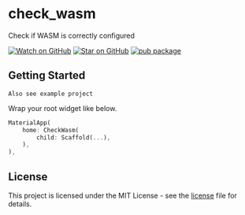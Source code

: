 # check_wasm

Check if WASM is correctly configured

[![Watch on GitHub][github-watch-badge]][github-watch]
[![Star on GitHub][github-star-badge]][github-star]
[![pub package](https://img.shields.io/pub/v/check_wasm.svg)](https://pub.dev/packages/check_wasm)

## Getting Started

`Also see example project`

Wrap your root widget like below.
```dart
MaterialApp(
    home: CheckWasm(
        child: Scaffold(...),
    ),
),
```

## License

This project is licensed under the MIT License - see the 
[license] file for details.

[license]: https://github.com/Gerrel/check_wasm/blob/master/LICENSE
[github-watch-badge]: https://img.shields.io/github/watchers/Gerrel/check_wasm.svg?style=social
[github-watch]: https://github.com/Gerrel/check_wasm/watchers
[github-star-badge]: https://img.shields.io/github/stars/Gerrel/check_wasm.svg?style=social
[github-star]: https://github.com/Gerrel/check_wasm/stargazers
[releases]: https://github.com/Gerrel/check_wasm/releases
